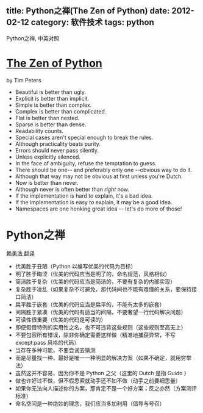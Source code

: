 title: Python之禅(The Zen of Python)
date: 2012-02-12
category: 软件技术
tags: python
---

 Python之禅, 中英对照

 <!-- more -->

# [The Zen of Python](http://www.python.org/dev/peps/pep-0020/)

by Tim Peters


- Beautiful is better than ugly.
- Explicit is better than implicit.
- Simple is better than complex.
- Complex is better than complicated.
- Flat is better than nested.
- Sparse is better than dense.
- Readability counts.
- Special cases aren't special enough to break the rules.
- Although practicality beats purity.
- Errors should never pass silently.
- Unless explicitly silenced.
- In the face of ambiguity, refuse the temptation to guess.
- There should be one-- and preferably only one --obvious way to do it.
- Although that way may not be obvious at first unless you're Dutch.
- Now is better than never.
- Although never is often better than *right* now.
- If the implementation is hard to explain, it's a bad idea.
- If the implementation is easy to explain, it may be a good idea.
- Namespaces are one honking great idea -- let's do more of those!



# Python之禅

[赖勇浩 翻译](http://blog.csdn.net/lanphaday/article/details/2151918)

- 优美胜于丑陋（Python 以编写优美的代码为目标）
- 明了胜于晦涩（优美的代码应当是明了的，命名规范，风格相似）
- 简洁胜于复杂（优美的代码应当是简洁的，不要有复杂的内部实现）
- 复杂胜于凌乱（如果复杂不可避免，那代码间也不能有难懂的关系，要保持接口简洁）
- 扁平胜于嵌套（优美的代码应当是扁平的，不能有太多的嵌套）
- 间隔胜于紧凑（优美的代码有适当的间隔，不要奢望一行代码解决问题）
- 可读性很重要（优美的代码是可读的）
- 即便假借特例的实用性之名，也不可违背这些规则（这些规则至高无上）
- 不要包容所有错误，除非你确定需要这样做（精准地捕获异常，不写 except:pass 风格的代码）
- 当存在多种可能，不要尝试去猜测
- 而是尽量找一种，最好是唯一一种明显的解决方案（如果不确定，就用穷举法）
- 虽然这并不容易，因为你不是 Python 之父（这里的 Dutch 是指 Guido ）
- 做也许好过不做，但不假思索就动手还不如不做（动手之前要细思量）
- 如果你无法向人描述你的方案，那肯定不是一个好方案；反之亦然（方案测评标准）
- 命名空间是一种绝妙的理念，我们应当多加利用（倡导与号召）
